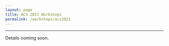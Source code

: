 ```yaml
---
layout: page
title: ACS 2021 Workshops
permalink: /workshops/acs2021
---
```


---

Details coming soon.
